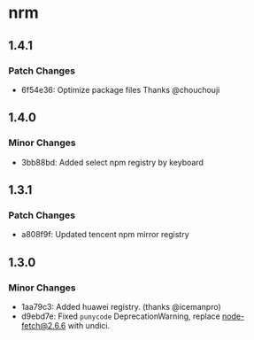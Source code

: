 # nrm

## 1.4.1

### Patch Changes

- 6f54e36: Optimize package files Thanks @chouchouji

## 1.4.0

### Minor Changes

- 3bb88bd: Added select npm registry by keyboard

## 1.3.1

### Patch Changes

- a808f9f: Updated tencent npm mirror registry

## 1.3.0

### Minor Changes

- 1aa79c3: Added huawei registry. (thanks @icemanpro)
- d9ebd7e: Fixed `punycode` DeprecationWarning, replace node-fetch@2.6.6 with undici.
